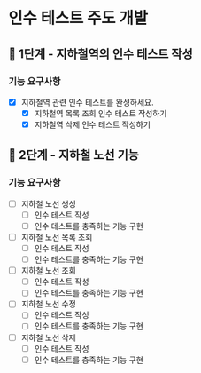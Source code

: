 # 인수 테스트 주도 개발

## 🚀 1단계 - 지하철역의 인수 테스트 작성

### 기능 요구사항
-[X] 지하철역 관련 인수 테스트를 완성하세요.
    -[X] 지하철역 목록 조회 인수 테스트 작성하기
    -[X] 지하철역 삭제 인수 테스트 작성하기

## 🚀 2단계 - 지하철 노선 기능

### 기능 요구사항
- [ ] 지하철 노선 생성
  - [ ] 인수 테스트 작성
  - [ ] 인수 테스트를 충족하는 기능 구현
- [ ] 지하철 노선 목록 조회
  - [ ] 인수 테스트 작성
  - [ ] 인수 테스트를 충족하는 기능 구현
- [ ] 지하철 노선 조회
  - [ ] 인수 테스트 작성
  - [ ] 인수 테스트를 충족하는 기능 구현
- [ ] 지하철 노선 수정
  - [ ] 인수 테스트 작성
  - [ ] 인수 테스트를 충족하는 기능 구현
- [ ] 지하철 노선 삭제
  - [ ] 인수 테스트 작성
  - [ ] 인수 테스트를 충족하는 기능 구현
